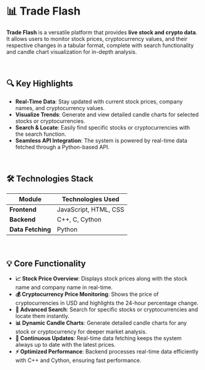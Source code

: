 # 📊 Trade Flash

**Trade Flash** is a versatile platform that provides **live stock and crypto data**. It allows users to monitor stock prices, cryptocurrency values, and their respective changes in a tabular format, complete with search functionality and candle chart visualization for in-depth analysis.

<br>

## 🔍 Key Highlights

- **Real-Time Data**: Stay updated with current stock prices, company names, and cryptocurrency values.
- **Visualize Trends**: Generate and view detailed candle charts for selected stocks or cryptocurrencies.
- **Search & Locate**: Easily find specific stocks or cryptocurrencies with the search function.
- **Seamless API Integration**: The system is powered by real-time data fetched through a Python-based API.

<br>

## 🛠 Technologies Stack

| Module           | Technologies Used         |
|------------------|---------------------------|
| **Frontend**     | JavaScript, HTML, CSS     |
| **Backend**      | C++, C, Cython            |
| **Data Fetching**| Python                    |

<br>

## 💡 Core Functionality

- **📈 Stock Price Overview**: Displays stock prices along with the stock name and company name in real-time.
- **💰 Cryptocurrency Price Monitoring**: Shows the price of cryptocurrencies in USD and highlights the 24-hour percentage change.
- **🔎 Advanced Search**: Search for specific stocks or cryptocurrencies and locate them instantly.
- **📊 Dynamic Candle Charts**: Generate detailed candle charts for any stock or cryptocurrency for deeper market analysis.
- **🔄 Continuous Updates**: Real-time data fetching keeps the system always up to date with the latest prices.
- **⚡ Optimized Performance**: Backend processes real-time data efficiently with C++ and Cython, ensuring fast performance.

<br>
